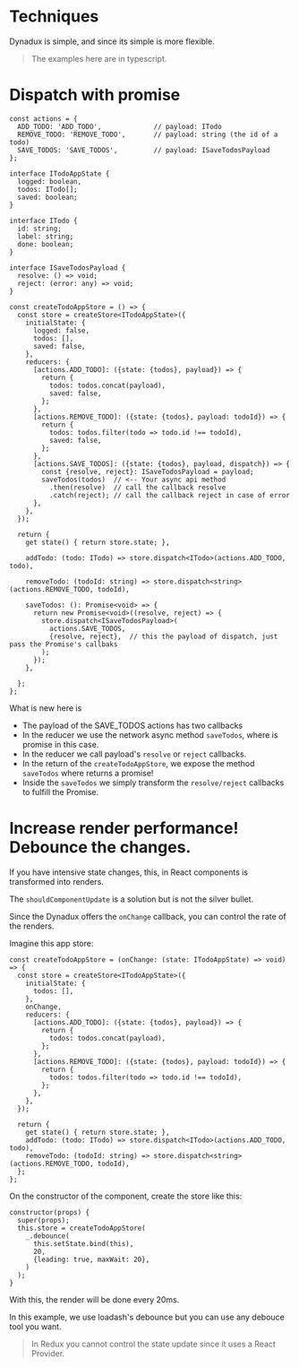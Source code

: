 # Techniques

Dynadux is simple, and since its simple is more flexible.

> The examples here are in typescript.

# Dispatch with promise

```
const actions = {
  ADD_TODO: 'ADD_TODO',             // payload: ITodo
  REMOVE_TODO: 'REMOVE_TODO',       // payload: string (the id of a todo)
  SAVE_TODOS: 'SAVE_TODOS',         // payload: ISaveTodosPayload
};

interface ITodoAppState {
  logged: boolean,
  todos: ITodo[];
  saved: boolean;
}

interface ITodo {
  id: string;
  label: string;
  done: boolean;
}

interface ISaveTodosPayload {
  resolve: () => void;
  reject: (error: any) => void;
}

const createTodoAppStore = () => {
  const store = createStore<ITodoAppState>({
    initialState: {
      logged: false,
      todos: [],
      saved: false,
    },
    reducers: {
      [actions.ADD_TODO]: ({state: {todos}, payload}) => {
        return {
          todos: todos.concat(payload),
          saved: false,
        };
      },
      [actions.REMOVE_TODO]: ({state: {todos}, payload: todoId}) => {
        return {
          todos: todos.filter(todo => todo.id !== todoId),
          saved: false,
        };
      },
      [actions.SAVE_TODOS]: ({state: {todos}, payload, dispatch}) => {
        const {resolve, reject}: ISaveTodosPayload = payload;
        saveTodos(todos)  // <-- Your async api method
          .then(resolve)  // call the callback resolve
          .catch(reject); // call the callback reject in case of error
      },
    },
  });

  return {
    get state() { return store.state; },
    
    addTodo: (todo: ITodo) => store.dispatch<ITodo>(actions.ADD_TODO, todo),
    
    removeTodo: (todoId: string) => store.dispatch<string>(actions.REMOVE_TODO, todoId),
    
    saveTodos: (): Promise<void> => {
      return new Promise<void>((resolve, reject) => {
        store.dispatch<ISaveTodosPayload>(
          actions.SAVE_TODOS,
          {resolve, reject},  // this the payload of dispatch, just pass the Promise's callbaks
        );
      });
    },
    
  };
};

```

What is new here is
- The payload of the SAVE_TODOS actions has two callbacks
- In the reducer we use the network async method `saveTodos`, where is promise in this case.
- In the reducer we call payload's `resolve` or `reject` callbacks.
- In the return of the `createTodoAppStore`, we expose the method `saveTodos` where returns a promise!
- Inside the `saveTodos` we simply transform the `resolve/reject` callbacks to fulfill the Promise.

# Increase render performance! Debounce the changes.

If you have intensive state changes, this, in React components is transformed into renders.

The `shouldComponentUpdate` is a solution but is not the silver bullet.

Since the Dynadux offers the `onChange` callback, you can control the rate of the renders.

Imagine this app store:

```
const createTodoAppStore = (onChange: (state: ITodoAppState) => void) => {
  const store = createStore<ITodoAppState>({
    initialState: {
      todos: [],
    },
    onChange,
    reducers: {
      [actions.ADD_TODO]: ({state: {todos}, payload}) => {
        return {
          todos: todos.concat(payload),
        };
      },
      [actions.REMOVE_TODO]: ({state: {todos}, payload: todoId}) => {
        return {
          todos: todos.filter(todo => todo.id !== todoId),
        };
      },
    },
  });

  return {
    get state() { return store.state; },
    addTodo: (todo: ITodo) => store.dispatch<ITodo>(actions.ADD_TODO, todo),
    removeTodo: (todoId: string) => store.dispatch<string>(actions.REMOVE_TODO, todoId),
  };
};

```

On the constructor of the component, create the store like this:

```
constructor(props) {
  super(props);
  this.store = createTodoAppStore(
    _.debounce(
      this.setState.bind(this),
      20,
      {leading: true, maxWait: 20},
    )
  );
}
```

With this, the render will be done every 20ms.

In this example, we use loadash's debounce but you can use any debouce tool you want.

> In Redux you cannot control the state update since it uses a React Provider.
